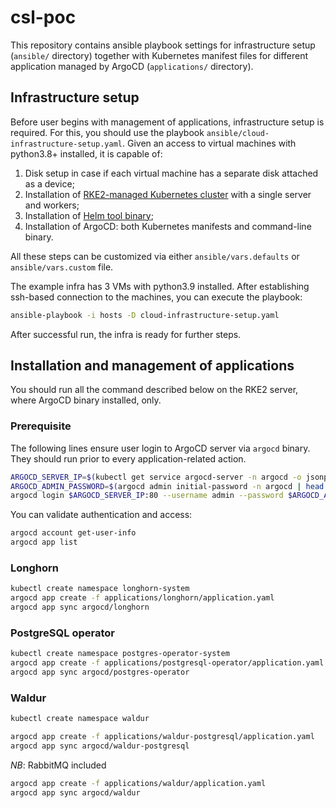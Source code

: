 # csl-poc

This repository contains ansible playbook settings for infrastructure setup (`ansible/` directory)
together with Kubernetes manifest files for different application managed by ArgoCD (`applications/` directory).

## Infrastructure setup

Before user begins with management of applications, infrastructure setup is required.
For this, you should use the playbook `ansible/cloud-infrastructure-setup.yaml`.
Given an access to virtual machines with python3.8+ installed, it is capable of:

1. Disk setup in case if each virtual machine has a separate disk attached as a device;
2. Installation of [RKE2-managed Kubernetes cluster](https://docs.rke2.io/) with a single server and workers;
3. Installation of [Helm tool binary](https://helm.sh/);
4. Installation of ArgoCD: both Kubernetes manifests and command-line binary.

All these steps can be customized via either `ansible/vars.defaults` or `ansible/vars.custom` file.

The example infra has 3 VMs with python3.9 installed.
After establishing ssh-based connection to the machines, you can execute the playbook:

```bash
ansible-playbook -i hosts -D cloud-infrastructure-setup.yaml
```

After successful run, the infra is ready for further steps.

## Installation and management of applications

You should run all the command described below on the RKE2 server, where ArgoCD binary installed, only.

### Prerequisite

The following lines ensure user login to ArgoCD server via `argocd` binary.
They should run prior to every application-related action.

```bash
ARGOCD_SERVER_IP=$(kubectl get service argocd-server -n argocd -o jsonpath={.spec.clusterIP})
ARGOCD_ADMIN_PASSWORD=$(argocd admin initial-password -n argocd | head -n1)
argocd login $ARGOCD_SERVER_IP:80 --username admin --password $ARGOCD_ADMIN_PASSWORD --name default
```

You can validate authentication and access:

```bash
argocd account get-user-info
argocd app list
```

### Longhorn

```bash
kubectl create namespace longhorn-system
argocd app create -f applications/longhorn/application.yaml
argocd app sync argocd/longhorn
```

### PostgreSQL operator

```bash
kubectl create namespace postgres-operator-system
argocd app create -f applications/postgresql-operator/application.yaml
argocd app sync argocd/postgres-operator
```

### Waldur

```bash
kubectl create namespace waldur
```

```bash
argocd app create -f applications/waldur-postgresql/application.yaml
argocd app sync argocd/waldur-postgresql
```

*NB*: RabbitMQ included

```bash
argocd app create -f applications/waldur/application.yaml
argocd app sync argocd/waldur
```
